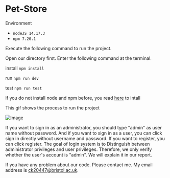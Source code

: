 # Pet-Store

Environment
- `nodeJS 14.17.3`
- `npm 7.20.1`

Execute the following command to run the project.

Open our directory first. Enter the following command at the terminal.

install
`npm install`

run
`npm run dev`

test
 `npm run test`
 
If you do not install node and npm before, you read [here](https://github.com/segp-uob/segp/blob/main/dev/Worksheets/0_gettingstarted.md) to intall


This gif shows the process to run the project

![image](https://github.com/Peng-1124/web-softwaretools-plain/blob/main/Figures/process/run.gif)

If you want to sign in as an administrator, you should type "admin" as user name without password. And if you want to sign in as a user, you can click sign in directly without username and password. If you want to register, you can click register. The goal of login system is to Distinguish between administrator privileges and user privileges. Therefore, we only verify whether the user's account is "admin". We will explain it in our report.

If you have any problem about our code. Please contact me. My email address is ck20447@bristol.ac.uk.
